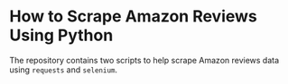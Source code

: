 # How to Scrape Amazon Reviews Using Python

The repository contains two scripts to help scrape Amazon reviews data using `requests` and `selenium`.
